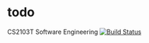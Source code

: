 todo
====

CS2103T Software Engineering [![Build Status](http://106.185.46.42:8080/buildStatus/icon?job=TheTODO)](http://106.185.46.42:8080/job/TheTODO/)
